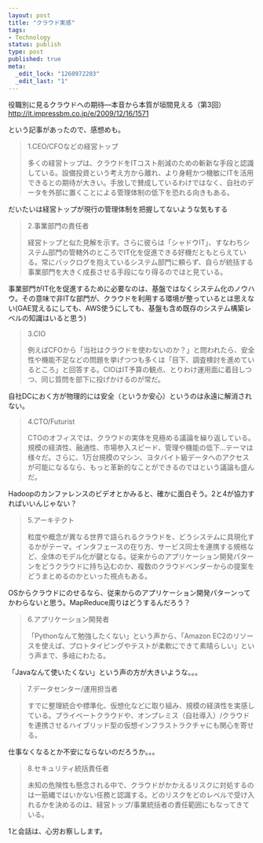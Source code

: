 ```yaml
--- 
layout: post
title: "クラウド実感"
tags: 
- Technology
status: publish
type: post
published: true
meta: 
  _edit_lock: "1260972203"
  _edit_last: "1"
---
```

役職別に見るクラウドへの期待―本音から本質が垣間見える（第3回）
<a href="http://it.impressbm.co.jp/e/2009/12/16/1571">http://it.impressbm.co.jp/e/2009/12/16/1571</a>

という記事があったので、感想めも。

<blockquote>1.CEO/CFOなどの経営トップ

多くの経営トップは、クラウドをITコスト削減のための斬新な手段と認識している。設備投資という考え方から離れ、より身軽かつ機敏にITを活用できるとの期待が大きい。手放しで賛成しているわけではなく、自社のデータを外部に置くことによる管理体制の低下を恐れる向きもある。</blockquote>

だいたいは経営トップが現行の管理体制を把握してないような気もする

<blockquote>
2.事業部門の責任者

経営トップと似た見解を示す。さらに彼らは「シャドウIT」、すなわちシステム部門の管轄外のところでIT化を促進できる好機だともとらえている。常にバックログを抱えているシステム部門に頼らず、自らが統括する事業部門を大きく成長させる手段になり得るのではと見ている。</blockquote>

事業部門がIT化を促進するために必要なのは、基盤ではなくシステム化のノウハウ。その意味で非ITな部門が、クラウドを利用する環境が整っているとは思えない(GAE覚えるにしても、AWS使うにしても、基盤も含め既存のシステム構築レベルの知識はいると思う)

<blockquote>
3.CIO

例えばCFOから「当社はクラウドを使わないのか？」と問われたら、安全性や機能不足などの問題を挙げつつも多くは「目下、調査検討を進めているところ」と回答する。CIOはIT予算の観点、とりわけ運用面に着目しつつ、同じ質問を部下に投げかけるのが常だ。</blockquote>

自社DCにおく方が物理的には安全（というか安心）というのは永遠に解消されない。

<blockquote>
4.CTO/Futurist

CTOのオフィスでは、クラウドの実体を見極める議論を繰り返している。規模の経済性、融通性、市場参入スピード、管理や機能の低下…テーマは様々だ。さらに、1万台規模のマシン、ヨタバイト級データへのアクセスが可能になるなら、もっと革新的なことができるのではという議論も盛んだ。</blockquote>

Hadoopのカンファレンスのビデオとかみると、確かに面白そう。2と4が協力すればいいんじゃない？


<blockquote>
5.アーキテクト

粒度や概念が異なる世界で語られるクラウドを、どうシステムに具現化するかがテーマ。インタフェースの在り方、サービス同士を連携する規格など、全体のモデル化が鍵となる。従来からのアプリケーション開発パターンをどうクラウドに持ち込むのか、複数のクラウドベンダーからの提案をどうまとめるのかといった視点もある。</blockquote>

OSからクラウドにのせるなら、従来からのアプリケーション開発パターンってかわらないと思う。MapReduce周りはどうするんだろう？

<blockquote>
6.アプリケーション開発者

「Pythonなんて勉強したくない」という声から、「Amazon EC2のリソースを使えば、プロトタイピングやテストが柔軟にできて素晴らしい」という声まで、多岐にわたる。</blockquote>

「Javaなんて使いたくない」という声の方が大きいような。。。

<blockquote>
7.データセンター/運用担当者

すでに整理統合や標準化、仮想化などに取り組み、規模の経済性を実感している。プライベートクラウドや、オンプレミス（自社導入）/クラウドを連携させるハイブリッド型の仮想インフラストラクチャにも関心を寄せる。</blockquote>

仕事なくなるとか不安にならないのだろうか。。。



<blockquote>
8.セキュリティ統括責任者

未知の危険性も懸念される中で、クラウドがかかえるリスクに対処するのは一筋縄ではいかない任務と認識する。どのリスクをどのレベルで受け入れるかを決めるのは、経営トップ/事業統括者の責任範囲にもなってきている。</blockquote>

1と会話は、心労お察しします。


